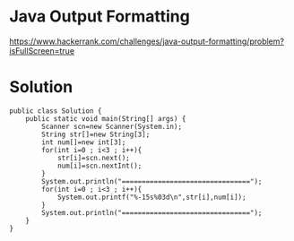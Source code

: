 # Java Output Formatting

https://www.hackerrank.com/challenges/java-output-formatting/problem?isFullScreen=true

# Solution

```
public class Solution {
    public static void main(String[] args) {
        Scanner scn=new Scanner(System.in);
        String str[]=new String[3];
        int num[]=new int[3];
        for(int i=0 ; i<3 ; i++){
            str[i]=scn.next();
            num[i]=scn.nextInt();
        }
        System.out.println("================================");
        for(int i=0 ; i<3 ; i++){
            System.out.printf("%-15s%03d\n",str[i],num[i]);
        }
        System.out.println("================================");
    }
}
```
